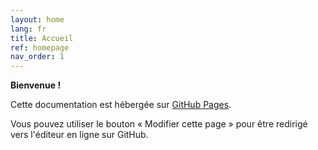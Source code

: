 ```yaml
---
layout: home
lang: fr
title: Accueil
ref: homepage
nav_order: 1
---
```


**Bienvenue !**

Cette documentation est hébergée sur [GitHub Pages](https://pages.github.com/).

Vous pouvez utiliser le bouton « Modifier cette page » pour être redirigé vers l'éditeur en ligne sur GitHub.
